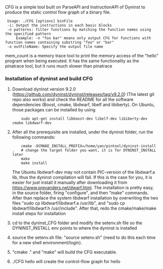 CFG is a simple tool built on ParseAPI and InstructionAPI of Dyninst to produce 
the static control flow graph of a binary file.

     Usage: ./CFG [options] binFile
     -i: Output the instructions in each basic blocks
     -n patterns: filter functions by matching the function names using the specified pattern
         Example: -n "foo bar" means only output CFG for functions with function names containing substring "foo" or "bar"
     -o outFileName: Specify the output file name

mem_count is a memory trace tool to print the memory access of the "hello" program when being executed. It has the same functionality
as the pinatrace tool, but it runs much slower than pinatrace

### Installation of dyninst and build CFG
1. Download dyninst version 9.2.0 (https://github.com/dyninst/dyninst/releases/tag/v9.2.0) (The latest git repo also works) and check the README for all the software dependencies (Boost, cmake, libdwarf, libelf and libiberty). On Ubuntu, those packages can be installed by using 
      
           sudo apt-get install libboost-dev libelf-dev libiberty-dev cmake libdwarf-dev

1. After all the prerequisite are installed, under the dyninst folder, run the following commands:
      
           cmake -DCMAKE_INSTALL_PREFIX=/home/yan/pintool/dyninst-install .   # change the target folder you want, it is for DYNINST_INSTALL later
           make
           make install
       
              
   The Ubuntu libdwarf-dev may not contain PIC-version of the libdwarf.a lib, thus the dyninst compilation will fail. 
   If this is the case for you, it is easier for just install it manually after downloading it from 
https://www.prevanders.net/dwarf.html. The installation is pretty easy, in the source folder, firing "configure", and then "make" commands. 
After than replace the system libdwarf installation by overwriting the two files "sudo cp libdwarf/libdwarf.a /usr/lib", and "sudo cp libdwarf/libdwarf.h /usr/include". After that, redo the cmake/make/make install steps for installation

1. cd to the dyninst_CFG folder and modify the setenv.sh file so the DYNINST_INSTALL env points to where the dyninst is installed
1. source the setenv.sh file: "source setenv.sh" (need to do this each time for a new shell environment/login). 
1. "cmake ." and "make" will build the CFG executable.
1. ./CFG hello will create the control-flow graph for hello
